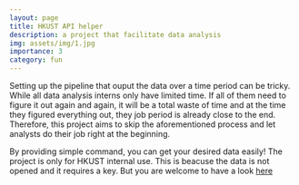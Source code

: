 ```yaml
---
layout: page
title: HKUST API helper
description: a project that facilitate data analysis
img: assets/img/1.jpg
importance: 3
category: fun
---
```


Setting up the pipeline that ouput the data over a time period can be tricky. While all data analysis interns only have limited time. If all of them need to figure it out again and again, it will be a total waste of time and at the time they figured everything out, they job period is already close to the end. Therefore, this project aims to skip the aforementioned process and let analysts do their job right at the beginning.

By providing simple command, you can get your desired data easily! The project is only for HKUST internal use. This is beacuse the data is not opened and it requires a key. But you are welcome to have a look <a href="https://github.com/j4M0Fj1MMy/UstApiHelper">here</a>